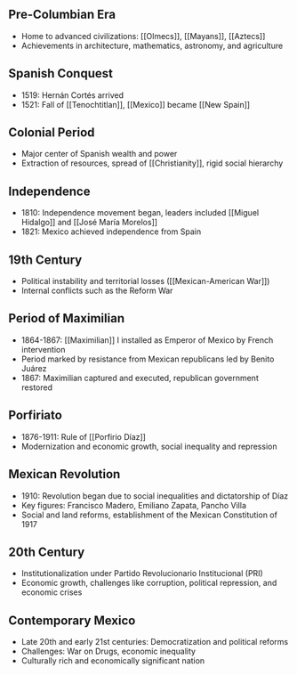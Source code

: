 

## Pre-Columbian Era
- Home to advanced civilizations: [[Olmecs]], [[Mayans]], [[Aztecs]]
- Achievements in architecture, mathematics, astronomy, and agriculture

## Spanish Conquest
- 1519: Hernán Cortés arrived
- 1521: Fall of [[Tenochtitlan]], [[Mexico]] became [[New Spain]]

## Colonial Period
- Major center of Spanish wealth and power
- Extraction of resources, spread of [[Christianity]], rigid social hierarchy

## Independence
- 1810: Independence movement began, leaders included [[Miguel Hidalgo]] and [[José María Morelos]]
- 1821: Mexico achieved independence from Spain

## 19th Century
- Political instability and territorial losses ([[Mexican-American War]])
- Internal conflicts such as the Reform War

## Period of Maximilian
- 1864-1867: [[Maximilian]] I installed as Emperor of Mexico by French intervention
- Period marked by resistance from Mexican republicans led by Benito Juárez
- 1867: Maximilian captured and executed, republican government restored

## Porfiriato
- 1876-1911: Rule of [[Porfirio Díaz]]
- Modernization and economic growth, social inequality and repression

## Mexican Revolution
- 1910: Revolution began due to social inequalities and dictatorship of Díaz
- Key figures: Francisco Madero, Emiliano Zapata, Pancho Villa
- Social and land reforms, establishment of the Mexican Constitution of 1917

## 20th Century
- Institutionalization under Partido Revolucionario Institucional (PRI)
- Economic growth, challenges like corruption, political repression, and economic crises

## Contemporary Mexico
- Late 20th and early 21st centuries: Democratization and political reforms
- Challenges: War on Drugs, economic inequality
- Culturally rich and economically significant nation